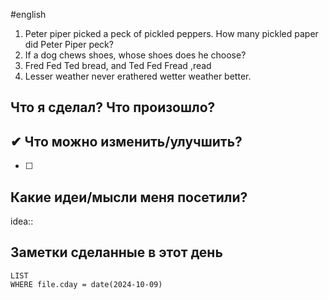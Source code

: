 #english

1. Peter piper picked a peck of pickled peppers.
   How many pickled paper did Peter Piper peck?
2. If a dog chews shoes, whose shoes does he choose?
3. Fred Fed Ted bread, and Ted Fed Fread ,read
4. Lesser weather never erathered wetter weather better.


## Что я сделал? Что произошло?



## ✔ Что можно изменить/улучшить?

- [ ]

## Какие идеи/мысли меня посетили?

idea::

## Заметки сделанные в этот день
```dataview
LIST
WHERE file.cday = date(2024-10-09)
```